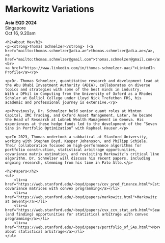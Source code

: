 <!DOCTYPE html>
<html lang="en">
<head>
    <meta charset="UTF-8">
    <meta name="viewport" content="width=device-width, initial-scale=1.0">
    <title>Markowitz Variations - Asia EQD 2024</title>
</head>
<body>
    <h1>Markowitz Variations</h1>
    <p><strong>Asia EQD 2024</strong><br>
    Singapore<br>
    Oct 16, 9.20am</p>

    <h2>About Me</h2>
    <p><strong>Thomas Schmelzer</strong> (<a href="mailto:thomas.schmelzer@adia.ae">thomas.schmelzer@adia.ae</a>, <a href="mailto:thomas.schmelzer@gmail.com">thomas.schmelzer@gmail.com</a>)<br>
    <a href="https://www.linkedin.com/in/thomas-schmelzer-uae/">LinkedIn Profile</a></p>

    <p>Dr. Thomas Schmelzer, quantitative research and development lead at the Abu Dhabi Investment Authority (ADIA), collaborates on diverse topics and strategies with some of the best minds in industry. 
    With a DPhil in Computing from the University of Oxford as a Rhodes Scholar at Balliol College under Lloyd Nick Trefethen FRS, his academic and professional journey is extensive.</p>

    <p>Previously, Dr. Schmelzer held senior quant roles at Winton Capital, IMC Trading, and Oxford Asset Management. Later, he became the Head of Research at Lobnek Wealth Management in Geneva. His experiences at these hedge funds led to the development of the “Seven Sins in Portfolio Optimization” with Raphael Hauser.</p>

    <p>In 2023, Thomas undertook a sabbatical at Stanford University, working with Stephen Boyd, Kasper Johansson, and Philipp Schiele. Their collaboration focused on high-performance algorithms for portfolio construction, statistical arbitrage opportunities, covariance matrix estimation, and revisiting Markowitz’s critical line algorithm. Dr. Schmelzer will discuss his recent papers, including ongoing research, stemming from his time in Palo Alto.</p>

    <h2>Papers</h2>
    <ul>
        <li><a href="https://web.stanford.edu/~boyd/papers/cov_pred_finance.html">Estimating covariance matrices with convex programming</a></li>
        <li><a href="https://web.stanford.edu/~boyd/papers/markowitz.html">Markowitz at Seventy</a></li>
        <li><a href="https://web.stanford.edu/~boyd/papers/cvx_ccv_stat_arb.html">Searching (and finding) opportunities for statistical arbitrage with convex programming</a></li>
        <li><a href="https://web.stanford.edu/~boyd/papers/portfolio_of_SAs.html">More about statistical arbitrage</a></li>
    </ul>
</body>
</html>
